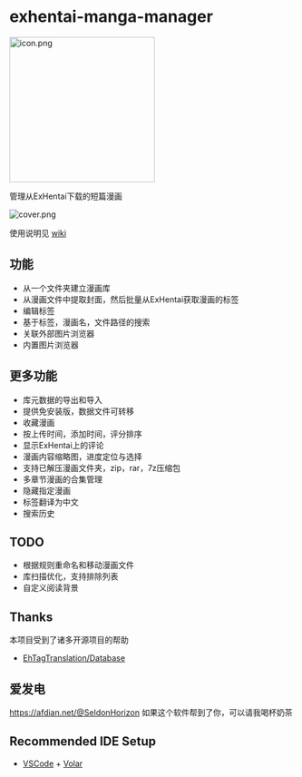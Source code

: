 # exhentai-manga-manager

<img src="https://raw.githubusercontent.com/SchneeHertz/exhentai-manga-manager/development/public/icon.png" alt="icon.png" width="256"/>

管理从ExHentai下载的短篇漫画

![cover.png](https://raw.githubusercontent.com/SchneeHertz/exhentai-manga-manager/master/cover.png)

使用说明见 [wiki](https://github.com/SchneeHertz/exhentai-manga-manager/wiki)

## 功能
- 从一个文件夹建立漫画库
- 从漫画文件中提取封面，然后批量从ExHentai获取漫画的标签
- 编辑标签
- 基于标签，漫画名，文件路径的搜索
- 关联外部图片浏览器
- 内置图片浏览器

## 更多功能
- 库元数据的导出和导入
- 提供免安装版，数据文件可转移
- 收藏漫画
- 按上传时间，添加时间，评分排序
- 显示ExHentai上的评论
- 漫画内容缩略图，进度定位与选择
- 支持已解压漫画文件夹，zip，rar，7z压缩包
- 多章节漫画的合集管理
- 隐藏指定漫画
- 标签翻译为中文
- 搜索历史

## TODO
- 根据规则重命名和移动漫画文件
- 库扫描优化，支持排除列表
- 自定义阅读背景

## Thanks
本项目受到了诸多开源项目的帮助

- [EhTagTranslation/Database](https://github.com/EhTagTranslation/Database)


## 爱发电
https://afdian.net/@SeldonHorizon
如果这个软件帮到了你，可以请我喝杯奶茶

## Recommended IDE Setup

- [VSCode](https://code.visualstudio.com/) + [Volar](https://marketplace.visualstudio.com/items?itemName=johnsoncodehk.volar)

